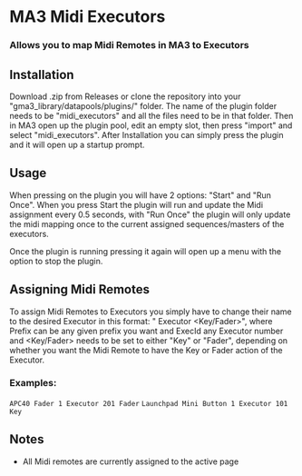 # MA3 Midi Executors
### Allows you to map Midi Remotes in MA3 to Executors

## Installation
Download .zip from Releases or clone the repository into your "gma3_library/datapools/plugins/" folder. The name of the plugin folder needs to be "midi_executors" and all the files need to be in that folder.
Then in MA3 open up the plugin pool, edit an empty slot, then press "import" and select "midi_executors". After Installation you can simply press the plugin and it will open up a startup prompt.

## Usage
When pressing on the plugin you will have 2 options: "Start" and "Run Once". When you press Start the plugin will run and update the Midi assignment every 0.5 seconds, with "Run Once" the plugin will only update the midi mapping once to the current assigned sequences/masters of the executors.

Once the plugin is running pressing it again will open up a menu with the option to stop the plugin. 

## Assigning Midi Remotes
To assign Midi Remotes to Executors you simply have to change their name to the desired Executor in this format: "<Prefix> Executor <ExecId> <Key/Fader>", where Prefix can be any given prefix you want and ExecId any Executor number and <Key/Fader> needs to be set to either "Key" or "Fader", depending on whether you want the Midi Remote to have the Key or Fader action of the Executor.
### Examples:
`APC40 Fader 1 Executor 201 Fader`
`Launchpad Mini Button 1 Executor 101 Key`

## Notes
- All Midi remotes are currently assigned to the active page